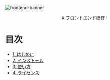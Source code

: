 ![frontend-banner](https://github.com/user-attachments/assets/d7b34f48-a35a-454b-af8e-5765d66ba55f)

<div align="center">
# フロントエンド研修
</div>

# 目次
- [1. はじめに](#はじめに)
- [2. インストール](#インストール)
- [3. 使い方](#使い方)
- [4. ライセンス](#ライセンス)